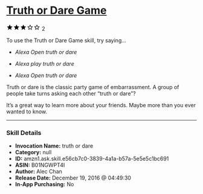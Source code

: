 # [Truth or Dare Game](http://alexa.amazon.com/#skills/amzn1.ask.skill.e56cb7c0-3839-4a1a-b57a-5e5e5c1bc691)
![3 stars](../../images/ic_star_black_18dp_1x.png)![3 stars](../../images/ic_star_black_18dp_1x.png)![3 stars](../../images/ic_star_black_18dp_1x.png)![3 stars](../../images/ic_star_border_black_18dp_1x.png)![3 stars](../../images/ic_star_border_black_18dp_1x.png) 2

To use the Truth or Dare Game skill, try saying...

* *Alexa Open truth or dare*

* *Alexa play truth or dare*

* *Alexa Open truth or dare*

Truth or dare is the classic party game of embarrassment. A group of people take turns asking each other “truth or dare”? 

It’s a great way to learn more about your friends. Maybe more than you ever wanted to know.

***

### Skill Details

* **Invocation Name:** truth or dare
* **Category:** null
* **ID:** amzn1.ask.skill.e56cb7c0-3839-4a1a-b57a-5e5e5c1bc691
* **ASIN:** B01NGWPT4I
* **Author:** Alec Chan
* **Release Date:** December 19, 2016 @ 04:49:30
* **In-App Purchasing:** No
